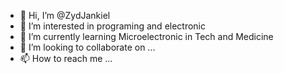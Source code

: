 - 👋 Hi, I’m @ZydJankiel
- 👀 I’m interested in programing and electronic
- 🌱 I’m currently learning Microelectronic in Tech and Medicine
- 💞️ I’m looking to collaborate on ...
- 📫 How to reach me ...

<!---
ZydJankiel/ZydJankiel is a ✨ special ✨ repository because its `README.md` (this file) appears on your GitHub profile.
You can click the Preview link to take a look at your changes.
--->
